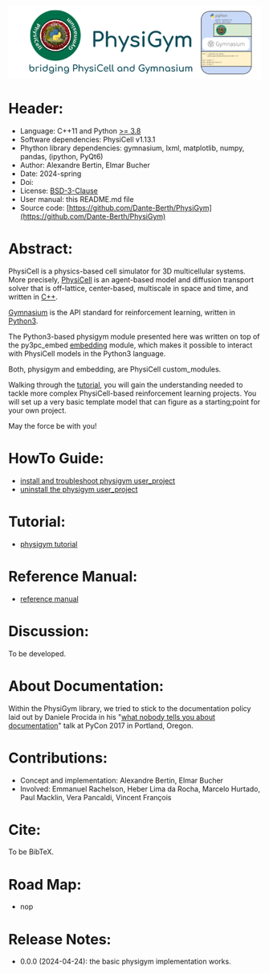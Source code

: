 ![physigym logo & title](man/img/physigym_title_v0.0.0.png)


# Header:

+ Language: C++11 and Python [>= 3.8](https://devguide.python.org/versions/)
+ Software dependencies: PhysiCell v1.13.1
+ Phython library dependencies: gymnasium, lxml, matplotlib, numpy, pandas, (ipython, PyQt6)
+ Author: Alexandre Bertin, Elmar Bucher
+ Date: 2024-spring
+ Doi:
+ License: [BSD-3-Clause](https://en.wikipedia.org/wiki/BSD_licenses)
+ User manual: this README.md file
+ Source code: [https://github.com/Dante-Berth/PhysiGym](https://github.com/Dante-Berth/PhysiGym)


# Abstract:

PhysiCell is a physics-based cell simulator for 3D multicellular systems.
More precisely, [PhysiCell](https://github.com/MathCancer/PhysiCell) is an agent-based model and diffusion transport solver that is off-lattice, center-based, multiscale in space and time, and written in [C++](https://en.wikipedia.org/wiki/C%2B%2B).

[Gymnasium](https://gymnasium.farama.org/main/) is the API standard for reinforcement learning, written in [Python3](https://en.wikipedia.org/wiki/Python_(programming_language)).

The Python3-based physigym module presented here was written on top of the py3pc_embed [embedding](https://github.com/elmbeech/physicellembedding) module, which makes it possible to interact with PhysiCell models in the Python3 language.

Both, physigym and embedding, are PhysiCell custom_modules.

Walking through the [tutorial](https://github.com/Dante-Berth/PhysiGym/blob/main/man/TUTORIAL_physigym.md), you will gain the understanding needed to tackle more complex PhysiCell-based reinforcement learning projects.
You will set up a very basic template model that can figure as a starting;point for your own project.

May the force be with you!


# HowTo Guide:

+ [install and troubleshoot physigym user_project](https://github.com/Dante-Berth/PhysiGym/blob/main/man/HOWTO_physigym.md)
+ [uninstall the physigym user_project](https://github.com/Dante-Berth/PhysiGym/blob/main/man/HOWTO_purge.md)


# Tutorial:

+ [physigym tutorial](https://github.com/Dante-Berth/PhysiGym/blob/main/man/TUTORIAL_physigym.md)


# Reference Manual:

+ [reference manual](https://github.com/Dante-Berth/PhysiGym/blob/main/man/REFERENCE.md)


# Discussion:

To be developed.


# About Documentation:

Within the PhysiGym library, we tried to stick to the documentation policy laid out by Daniele Procida in his "[what nobody tells you about documentation](https://www.youtube.com/watch?v=azf6yzuJt54)" talk at PyCon 2017 in Portland, Oregon.


# Contributions:

+ Concept and implementation: Alexandre Bertin, Elmar Bucher
+ Involved: Emmanuel Rachelson, Heber Lima da Rocha, Marcelo Hurtado, Paul Macklin, Vera Pancaldi, Vincent François


# Cite:

To be BibTeX.


# Road Map:

+ nop


# Release Notes:

+ 0.0.0 (2024-04-24): the basic physigym implementation works.

